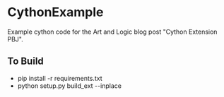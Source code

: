 # CythonExample
Example cython code for the Art and Logic blog post "Cython Extension PBJ".

To Build
--------
* pip install -r requirements.txt
* python setup.py build_ext --inplace
